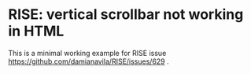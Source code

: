 # RISE: vertical scrollbar not working in HTML

This is a minimal working example for RISE issue https://github.com/damianavila/RISE/issues/629 .
